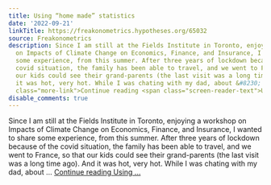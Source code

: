 ```yaml
---
title: Using “home made” statistics
date: '2022-09-21'
linkTitle: https://freakonometrics.hypotheses.org/65032
source: Freakonometrics
description: Since I am still at the Fields Institute in Toronto, enjoying a workshop
  on Impacts of Climate Change on Economics, Finance, and Insurance, I wanted to share
  some experience, from this summer. After three years of lockdown because of the
  covid situation, the family has been able to travel, and we went to France, so that
  our kids could see their grand-parents (the last visit was a long time ago). And
  it was hot, very hot. While I was chating with my dad, about &#8230; <a href="https://freakonometrics.hypotheses.org/65032"
  class="more-link">Continue reading <span class="screen-reader-text">Using ...
disable_comments: true
---
```

Since I am still at the Fields Institute in Toronto, enjoying a workshop on Impacts of Climate Change on Economics, Finance, and Insurance, I wanted to share some experience, from this summer. After three years of lockdown because of the covid situation, the family has been able to travel, and we went to France, so that our kids could see their grand-parents (the last visit was a long time ago). And it was hot, very hot. While I was chating with my dad, about &#8230; <a href="https://freakonometrics.hypotheses.org/65032" class="more-link">Continue reading <span class="screen-reader-text">Using ...